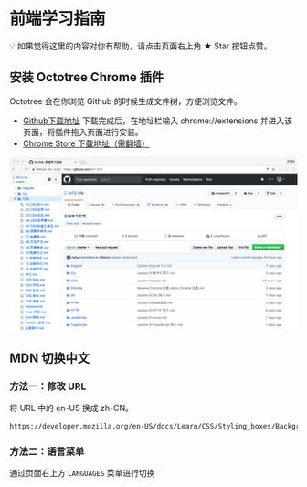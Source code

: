 # 前端学习指南

💡 如果觉得这里的内容对你有帮助，请点击页面右上角 ★ Star 按钮点赞。

## 安装 Octotree Chrome 插件
Octotree 会在你浏览 Github 的时候生成文件树，方便浏览文件。
* [Github下载地址](https://github.com/buunguyen/octotree/raw/master/dist/chrome.crx) 下载完成后，在地址栏输入 chrome://extensions 并进入该页面，将插件拖入页面进行安装。
* [Chrome Store 下载地址（需翻墙）](https://chrome.google.com/webstore/detail/octotree/bkhaagjahfmjljalopjnoealnfndnagc?hl=zh-CN])
<img src="HTML/images/octotree.png" width="600">

## MDN 切换中文
### 方法一：修改 URL
将 URL 中的 en-US 换成 zh-CN。
```html
https://developer.mozilla.org/en-US/docs/Learn/CSS/Styling_boxes/Backgrounds
```

### 方法二：语言菜单
通过页面右上方 `LANGUAGES` 菜单进行切换
